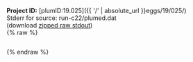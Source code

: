 **Project ID:** [plumID:19.025]({{ '/' | absolute_url }}eggs/19/025/)  
Stderr for source:  run-c22/plumed.dat   
(download [zipped raw stdout](plumed.dat.plumed_master.stdout.txt.zip))  
{% raw %}
<pre>
</pre>
{% endraw %}
